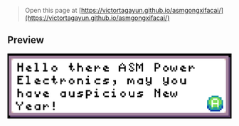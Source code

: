 > Open this page at [https://victortagayun.github.io/asmgongxifacai/](https://victortagayun.github.io/asmgongxifacai/)

## Preview


![A rendered view of the blocks](https://raw.githubusercontent.com/VictorTagayun/asmgongxifacai/master/ASMPowerElectronics.png)
